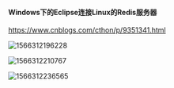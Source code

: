 #### Windows下的Eclipse连接Linux的Redis服务器

<https://www.cnblogs.com/cthon/p/9351341.html>

![1566312196228](E:\Typora笔记\Pic\1566312196228.png)

![1566312210767](E:\Typora笔记\Pic\1566312210767.png)

![1566312236565](E:\Typora笔记\Pic\1566312236565.png)